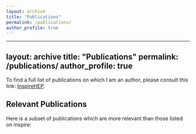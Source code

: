 ```yaml
---
layout: archive
title: "Publications"
permalink: /publications/
author_profile: true
---
```


---
layout: archive
title: "Publications"
permalink: /publications/
author_profile: true
---

To find a full list of publications on which I am an author, 
please consult this link: [InspireHEP]().

## Relevant Publications

Here is a subset of publications which are more relevant than those listed on inspire:

